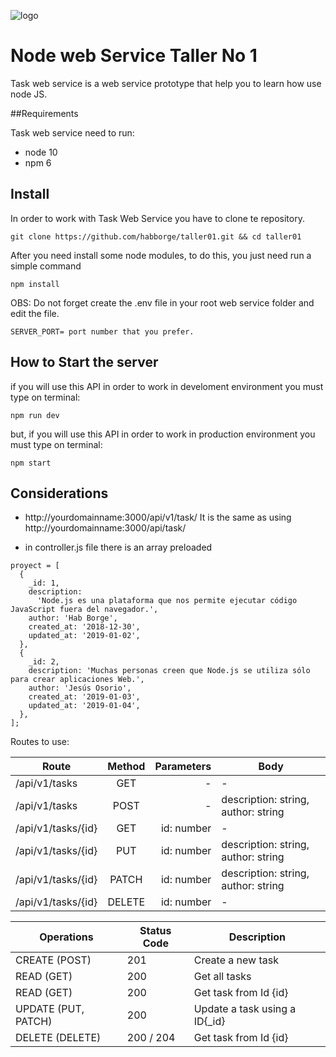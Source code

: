 ![logo](http://globalex.dot5hosting.com/designware/nodejs.jpg)

# Node web Service Taller No 1

Task web service is a web service prototype that help you to learn how use node JS.

##Requirements

Task web service need to run:

- node 10
- npm 6

## Install

In order to work with Task Web Service you have to clone te repository.

```shell
git clone https://github.com/habborge/taller01.git && cd taller01
```

After you need install some node modules, to do this, you just need run a simple command

```shell
npm install
```

OBS: Do not forget create the .env file in your root web service folder and edit the file.

```text
SERVER_PORT= port number that you prefer.
```

## How to Start the server

if you will use this API in order to work in develoment environment you must type on terminal:

```shell
npm run dev
```

but, if you will use this API in order to work in production environment you must type on terminal:

```shell
npm start
```

## Considerations

- http://yourdomainname:3000/api/v1/task/ It is the same as using http://yourdomainname:3000/api/task/

- in controller.js file there is an array preloaded

```shell
proyect = [
  {
    _id: 1,
    description:
      'Node.js es una plataforma que nos permite ejecutar código JavaScript fuera del navegador.',
    author: 'Hab Borge',
    created_at: '2018-12-30',
    updated_at: '2019-01-02',
  },
  {
    _id: 2,
    description: 'Muchas personas creen que Node.js se utiliza sólo para crear aplicaciones Web.',
    author: 'Jesús Osorio',
    created_at: '2019-01-03',
    updated_at: '2019-01-04',
  },
];
```

Routes to use:

| Route              | Method | Parameters | Body                                |
| ------------------ | :----: | ---------: | ----------------------------------- |
| /api/v1/tasks      |  GET   |          - | -                                   |
| /api/v1/tasks      |  POST  |          - | description: string, author: string |
| /api/v1/tasks/{id} |  GET   | id: number | -                                   |
| /api/v1/tasks/{id} |  PUT   | id: number | description: string, author: string |
| /api/v1/tasks/{id} | PATCH  | id: number | description: string, author: string |
| /api/v1/tasks/{id} | DELETE | id: number | -                                   |

| Operations          | Status Code | Description                    |
| ------------------- | ----------- | ------------------------------ |
| CREATE (POST)       | 201         | Create a new task              |
| READ (GET)          | 200         | Get all tasks                  |
| READ (GET)          | 200         | Get task from Id {id}          |
| UPDATE (PUT, PATCH) | 200         | Update a task using a ID{\_id} |
| DELETE (DELETE)     | 200 / 204   | Get task from Id {id}          |

